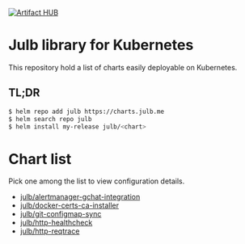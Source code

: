 [![Artifact HUB](https://img.shields.io/endpoint?url=https://artifacthub.io/badge/repository/julb-me)](https://artifacthub.io/packages/search?repo=julb-me)

# Julb library for Kubernetes

This repository hold a list of charts easily deployable on Kubernetes.

## TL;DR

```bash
$ helm repo add julb https://charts.julb.me
$ helm search repo julb
$ helm install my-release julb/<chart>
```

# Chart list

Pick one among the list to view configuration details.

- [julb/alertmanager-gchat-integration](./julb/alertmanager-gchat-integration/README.md)
- [julb/docker-certs-ca-installer](./julb/docker-certs-ca-installer/README.md)
- [julb/git-configmap-sync](./julb/git-configmap-sync/README.md)
- [julb/http-healthcheck](./julb/http-healthcheck/README.md)
- [julb/http-reqtrace](./julb/http-reqtrace/README.md)
